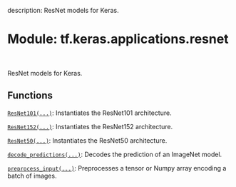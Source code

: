 description: ResNet models for Keras.

<div itemscope itemtype="http://developers.google.com/ReferenceObject">
<meta itemprop="name" content="tf.keras.applications.resnet" />
<meta itemprop="path" content="Stable" />
</div>

# Module: tf.keras.applications.resnet

<!-- Insert buttons and diff -->

<table class="tfo-notebook-buttons tfo-api nocontent" align="left">

</table>



ResNet models for Keras.



## Functions

[`ResNet101(...)`](../../../tf/keras/applications/ResNet101.md): Instantiates the ResNet101 architecture.

[`ResNet152(...)`](../../../tf/keras/applications/ResNet152.md): Instantiates the ResNet152 architecture.

[`ResNet50(...)`](../../../tf/keras/applications/ResNet50.md): Instantiates the ResNet50 architecture.

[`decode_predictions(...)`](../../../tf/keras/applications/resnet/decode_predictions.md): Decodes the prediction of an ImageNet model.

[`preprocess_input(...)`](../../../tf/keras/applications/resnet/preprocess_input.md): Preprocesses a tensor or Numpy array encoding a batch of images.

